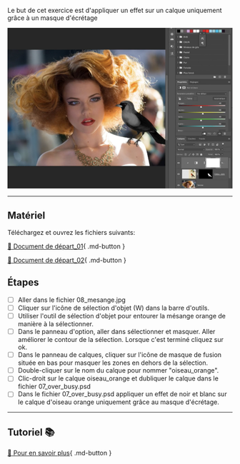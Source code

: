 
Le but de cet exercice est d'appliquer un effet sur un calque uniquement grâce à un masque d'écrétage

![](../assets/image/08_masque_d'ecretage_final.png)

***

## Matériel

Téléchargez et ouvrez les fichiers suivants:

[📁 Document de départ_01](../assets/image/08_mesanges.jpg){ .md-button }

[📁 Document de départ_02](../assets/image/07_over_busy.psd){ .md-button }

## Étapes

- [ ] Aller dans le fichier 08_mesange.jpg
- [ ] Cliquer sur l'icône de sélection d'objet (W) dans la barre d'outils.
- [ ] Utiliser l'outil de sélection d'objet pour entourer la mésange orange de manière à la sélectionner.
- [ ] Dans le panneau d'option, aller dans sélectionner et masquer. Aller améliorer le contour de la sélection. Lorsque c'est terminé cliquez sur ok.
- [ ] Dans le panneau de calques, cliquer sur l'icône de masque de fusion située en bas pour masquer les zones en dehors de la sélection.
- [ ] Double-cliquer sur le nom du calque pour nommer "oiseau_orange".
- [ ] Clic-droit sur le calque oiseau_orange et dubliquer le calque dans le fichier 07_over_busy.psd
- [ ] Dans le fichier 07_over_busy.psd appliquer un effet de noir et blanc sur le calque d'oiseau orange uniquement grâce au masque d'écrétage.

***

## Tutoriel 📚

[📖 Pour en savoir plus](https://cmontmorency365-my.sharepoint.com/:v:/g/personal/flpilote_cmontmorency_qc_ca/EdXyaO31Gt5LmwGv2pYw8BcBsBqHgLyBFupN7IFpgkAAIQ?nav=eyJyZWZlcnJhbEluZm8iOnsicmVmZXJyYWxBcHAiOiJPbmVEcml2ZUZvckJ1c2luZXNzIiwicmVmZXJyYWxBcHBQbGF0Zm9ybSI6IldlYiIsInJlZmVycmFsTW9kZSI6InZpZXciLCJyZWZlcnJhbFZpZXciOiJNeUZpbGVzTGlua0NvcHkifX0&e=jpW2HI){ .md-button }

